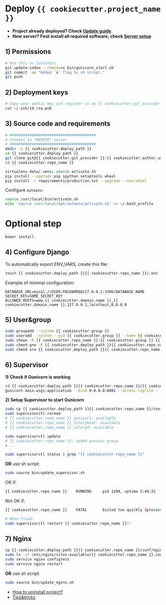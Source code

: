 # Deploy `{{ cookiecutter.project_name }}`

- **Project already deployed? Check [Update guide](UPDATES.md)**.
- **New server? First install all required software, check [Server setup](SERVER_SETUP.md)**

## 1) Permissions

```bash
# Run this on localhost
git update-index --chmod=+x bin/gunicorn_start.sh
git commit -am "Added `x` flag to sh script."
git push
```

## 2) Deployment keys

```bash
# Copy your public key and register it on {{ cookiecutter.git_provider }}.
cat ~/.ssh/id_rsa.pub
```

## 3) Source code and requirements

```bash
# #######################################
# Connect to *REMOTE* server
# #######################################
mkdir -p {{ cookiecutter.deploy_path }}
cd {{ cookiecutter.deploy_path }}
git clone git@{{ cookiecutter.git_provider }}:{{ cookiecutter.author_username }}/{{ cookiecutter.repo_name }}.git {{ cookiecutter.repo_name }}
cd {{ cookiecutter.repo_name }}

virtualenv data/.venv; source activate.sh
pip install --upgrade pip ipython setuptools wheel
pip install -r requirements/production.txt --upgrade --use-wheel
```

Configure `autoenv`:

```bash
source /usr/local/bin/activate.sh
echo 'source /usr/local/opt/autoenv/activate.sh' >> ~/.bash_profile
```

# Optional step
```bash
bower install
```

## 4) Configure Django

To automatically export ENV_VARS, create this file:

```bash
touch {{ cookiecutter.deploy_path }}{{ cookiecutter.repo_name }}/.env
```

Example of minimal configuration:

```config
DATABASE_URL=mysql://USER:PASSWORD@127.0.0.1:3306/DATABASE_NAME
SECRET_KEY=SOME_SECRET_KEY
ALLOWED_HOSTS=www.{{ cookiecutter.domain_name }},{{ cookiecutter.domain_name }},127.0.0.1,localhost,0.0.0.0
```

## 5) User&group

```bash
sudo groupadd --system {{ cookiecutter.group }}
sudo useradd --system --gid {{ cookiecutter.group }} --home {{ cookiecutter.deploy_path }}{{ cookiecutter.repo_name }} {{ cookiecutter.repo_name }}
sudo chown -R {{ cookiecutter.repo_name }}:{{ cookiecutter.group }} {{ cookiecutter.deploy_path }}{{ cookiecutter.repo_name }}
sudo chmod g+w -R {{ cookiecutter.deploy_path }}{{ cookiecutter.repo_name }}/log/
sudo chmod u+x {{ cookiecutter.deploy_path }}{{ cookiecutter.repo_name }}/bin/gunicorn_start.sh
```


## 6) Supervisor

**1) Check if Gunicorn is working**


```bash
cd {{ cookiecutter.deploy_path }}{{ cookiecutter.repo_name }}/{{ cookiecutter.src_dir }}
gunicorn main.wsgi:application --bind 0.0.0.0:8001 --access-logfile -
```

**2) Setup Supervisor to start Gunicorn**

```bash
sudo cp {{ cookiecutter.deploy_path }}{{ cookiecutter.repo_name }}/conf/supervisor.conf /etc/supervisor/conf.d/{{ cookiecutter.repo_name }}.conf
sudo supervisorctl reread
# {{ cookiecutter.repo_name }}_gunicorn: available
# {{ cookiecutter.repo_name }}_celerybeat: available
# {{ cookiecutter.repo_name }}_celeryd: available

sudo supervisorctl update
# {{ cookiecutter.repo_name }}: added process group
# ...

sudo supervisorctl status | grep "{{ cookiecutter.repo_name }}"
```

**OR** use sh script:

```bash
sudo source bin/update_supervisor.sh
```

OK if:
```bash
{{ cookiecutter.repo_name }}    RUNNING     pid 1204, uptime 1:44:32
```

Not OK if:
```bash
{{ cookiecutter.repo_name }}    FATAL       Exited too quickly (process log may have details)

# When fixed:
sudo supervisorctl restart {{ cookiecutter.repo_name }}:*
```

## 7) Nginx

```bash
cp {{ cookiecutter.deploy_path }}{{ cookiecutter.repo_name }}/conf/nginx.conf /etc/nginx/sites-available/{{ cookiecutter.repo_name }}.conf
sudo ln -sf /etc/nginx/sites-available/{{ cookiecutter.repo_name }}.conf /etc/nginx/sites-enabled/{{ cookiecutter.repo_name }}.conf
sudo service nginx configtest
sudo service nginx restart
```

**OR** use sh script:

```bash
sudo source bin/update_nginx.sh
```

* [How to uninstall project?](UNINSTALL.md)
* [Tips&tricks](MISC.md)
